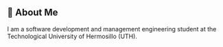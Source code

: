 ## 👋 About Me
I am a software development and management engineering student at the Technological University of Hermosillo (UTH).  
<!--
**Maanghel/Maanghel** is a ✨ _special_ ✨ repository because its `README.md` (this file) appears on your GitHub profile.
-->
